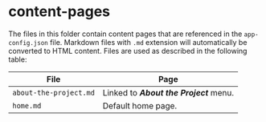 # content-pages #

The files in this folder contain content pages that are referenced in the `app-config.json` file.
Markdown files with `.md` extension will automatically be converted to HTML content.
Files are used as described in the following table:

| **File** | **Page** |
| -- | -- |
| `about-the-project.md` | Linked to ***About the Project*** menu. |
| `home.md` | Default home page. |
